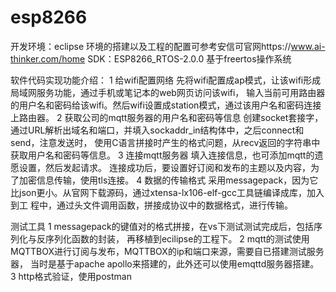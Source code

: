 # esp8266
开发环境：eclipse
环境的搭建以及工程的配置可参考安信可官网https://www.ai-thinker.com/home
SDK：ESP8266_RTOS-2.0.0     基于freertos操作系统

软件代码实现功能介绍：
1 给wifi配置网络
  先将wifi配置成ap模式，让该wifi形成局域网服务功能，通过手机或笔记本的web网页访问该wifi，
输入当前可用路由器的用户名和密码给该wifi。然后wifi设置成station模式，通过该用户名和密码连接上路由器。
2 获取公司的mqtt服务器的用户名和密码等信息
  创建socket套接字，通过URL解析出域名和端口，并填入sockaddr_in结构体中，之后connect和send，注意发送时，
使用C语言拼接时产生的格式问题，从recv返回的字符串中获取用户名和密码等信息。
3 连接mqtt服务器
  填入连接信息，也可添加mqtt的遗愿设置，然后发起请求。
连接成功后，要设置好订阅和发布的主题以及内容，为了加密信息传输，使用tls连接。
4 数据的传输格式
  采用messagepack，因为它比json更小。从官网下载源码，通过xtensa-lx106-elf-gcc工具链编译成库，加入到工
程中，通过头文件调用函数，拼接成协议中的数据格式，进行传输。

测试工具
1 messagepack的键值对的格式拼接，在vs下测试测试完成后，包括序列化与反序列化函数的封装，
再移植到ecilipse的工程下。
2 mqtt的测试使用MQTTBOX进行订阅与发布，MQTTBOX的ip和端口来源，需要自已搭建测试服务器，
当时是基于apache apollo来搭建的，此外还可以使用emqttd服务器搭建。
3 http格式验证，使用postman

